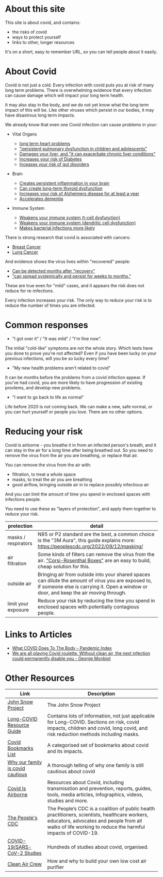 # About this site
This site is about covid, and contains:
- the risks of covid
- ways to protect yourself
- links to other, longer resources

It's on a short, easy to remember URL, so you can tell people about it easily.

# About Covid
Covid is not just a cold. Every infection with covid puts you at risk of many long term problems. There is overwhelming evidence that every infection can cause damage which will impact your long term health.

It may also stay in the body, and we do not yet know what the long term impact of this will be. Like other viruses which persist in our bodies, it may have disastrous long term impacts.

We already know that even one Covid infection can cause problems in your:

- Vital Organs
    - [long term heart problems](https://www.nature.com/articles/s41591-022-02000-0)
    - [ "persistent pulmonary dysfunction in children and adolescents"](https://pubs.rsna.org/doi/10.1148/radiol.221250)
    - [Damages your liver, and "it can exacerbate chronic liver conditions"](https://www.ncbi.nlm.nih.gov/pmc/articles/PMC9131221/)
    - [Increases your risk of Diabetes](https://www.cdc.gov/mmwr/volumes/71/wr/mm7102e2.htm)
    - [Inceases your risk of gut disorders](https://www.nature.com/articles/s41467-023-36223-7)

- Brain
    - [Creates persistent inflammation in your brain](https://www.cell.com/cell/fulltext/S0092-8674(22)00713-9)
    - [Can create long-term thyroid dysfunction](https://www.tandfonline.com/doi/full/10.1080/13102818.2023.2170829)
    - [Increases your risk of Alzheimers disease for at least a year](https://content.iospress.com/articles/journal-of-alzheimers-disease/jad220717)
    - [Accelerates dementia](https://www.eurekalert.org/news-releases/985010)

- Immune System
    - [Weakens your immune system (t-cell dysfunction)](https://nn.neurology.org/content/10/4/e200097#sec-14)
    - [Weakens your immune system (dendritic cell dysfunction)](https://www.nature.com/articles/s41423-021-00728-2#Sec2)
    - [Makes bacterial infections more likely](https://www.ncbi.nlm.nih.gov/pmc/articles/PMC9134015/)

There is strong research that covid is associated with cancers:
- [Breast Cancer](https://pubmed.ncbi.nlm.nih.gov/35747796/)
- [Lung Cancer](https://pubmed.ncbi.nlm.nih.gov/37033918/)

And evidence shows the virus lives within "recovered" people:
- [Can be detected months after "recovery"](https://www.ncbi.nlm.nih.gov/pmc/articles/PMC9057012/)
- ["can spread systemically and persist for weeks to months."](https://www.thelancet.com/journals/lanmic/article/PIIS2666-5247(23)00115-5/fulltext)

These are true even for "mild" cases, and it appears the risk does not reduce for re-infections.

Every infection increases your risk. The only way to reduce your risk is to reduce the number of times you are infected.

# Common responses

- "I got over it" / "It was mild" / "I'm fine now".

The initial "cold-like" symptoms are not the whole story. Which tests have you done to prove you're not affected? Even if you have been lucky on your previous infections, will you be so lucky every time?

- "My new health problems aren't related to covid"

It can be months before the problems from a covid infection appear. If you've had covid, you are more likely to have progression of existing provlems, and develop new problems.

- "I want to go back to life as normal"

Life before 2020 is not coming back. We can make a new, safe normal, or you can hurt yourself or people you love. There are no other options.

# Reducing your risk

Covid is airborne - you breathe it in from an infected person's breath, and it can stay in the air for a long time after being breathed out. So you need to remove the virus from the air you are breathing, or replace that air.

You can remove the virus from the air with:
- filtration, to treat a whole space
- masks, to treat the air you are breathing
- good airflow, bringing outside air in to replace possibly infectious air

And you can limit the amount of time you spend in enclosed spaces with infections people.

You need to use these as "layers of protection", and apply them together to reduce your risk.

| protection | detail |
|----|----|
| masks / respirators | N95 or P2 standard are the best, a common choice is the "3M Aura", this guide explains more: https://peoplescdc.org/2022/09/12/masking/ |
| air filtration | Some kinds of filters can remove the virus from the air. ["Corsi-Rosenthal Boxes"](https://cleanaircrew.org/box-fan-filters/) are an easy to build, cheap solution for this. |
| outside air | Bringing air from outside into your shared spaces can dilute the amount of virus you are exposed to, if someone else is carrying it. Open a window or door, and keep the air moving through. |
| limit your exposure | Reduce your risk by reducing the time you spend in enclosed spaces with potentially contagious people. |



# Links to Articles

- [What COVID Does To The Body - Pandemic Index](https://www.panaccindex.info/p/what-covid-does-to-the-body)
- [We are all playing Covid roulette. Without clean air, the next infection could permanently disable you - George Monbiot](https://www.theguardian.com/commentisfree/2023/jan/26/covid-roulette-clean-air-ventilation-long-covid)


# Other Resources

| Link | Description |
|----|------|
|  [John Snow Project](https://johnsnowproject.org) | The John Snow Project |
| [Long-COVID Resource Guide](https://docs.google.com/document/d/15LHdOt-f6e7O5LWWAeNnh-zZ2YRW_EzrbSQKJBPnkvY/edit) | Contains lots of information, not just applicable for Long-COVID. Sections on risk, covid impacts, children and covid, long covid, and risk reduction methods including masks. |
| [Covid Bookmarks List](https://raindrop.io/JW_Lists/covid-lists-30427555) | A categorised set of bookmarks about covid and its impacts. |
| [Why our family is covid cautious](https://sites.google.com/view/why-we-are-covid-cautious/home) | A thorough telling of why one family is still cautious about covid |
| [Covid Is Airborne](https://www.covidisairborne.org) | Resources about Covid, including transmisstion and prevention, reports, guides, tools, media articles, infographics, videos, studies and more. |
| [The People's CDC](https://peoplescdc.org) | The People’s CDC is a coalition of public health practitioners, scientists, healthcare workers, educators, advocates and people from all walks of life working to reduce the harmful impacts of COVID-19. |
| [COVID-19/SARS-CoV-2 Studies](https://docs.google.com/spreadsheets/d/12VbMkvqUF9eSggJsdsFEjKs5x0ABxQJi5tvfzJIDd3U/htmlview) | Hundreds of studies about covid, organised. |
| [Clean Air Crew](https://cleanaircrew.org/box-fan-filters/) | How and why to build your own low cost air purifier |
